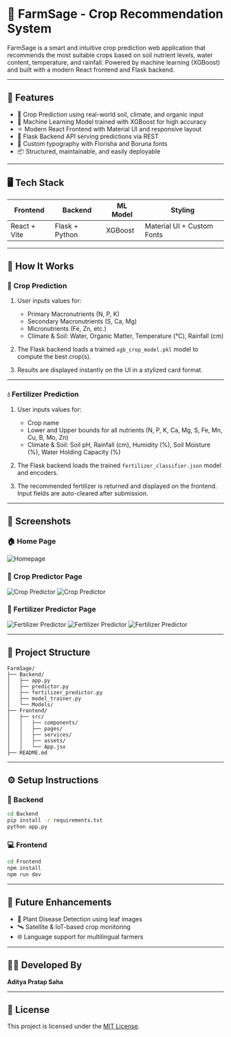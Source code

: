 # 🌾 FarmSage - Crop Recommendation System

FarmSage is a smart and intuitive crop prediction web application that recommends the most suitable crops based on soil nutrient levels, water content, temperature, and rainfall. Powered by machine learning (XGBoost) and built with a modern React frontend and Flask backend.

---

## 🚀 Features

- 🌿 Crop Prediction using real-world soil, climate, and organic input
- 🧠 Machine Learning Model trained with XGBoost for high accuracy
- ⚛️ Modern React Frontend with Material UI and responsive layout
- 🐍 Flask Backend API serving predictions via REST
- 🎨 Custom typography with Florisha and Boruna fonts
- 📦 Structured, maintainable, and easily deployable

---

## 🖥️ Tech Stack

| Frontend        | Backend        | ML Model     | Styling       |
|----------------|----------------|--------------|----------------|
| React + Vite   | Flask + Python | XGBoost      | Material UI + Custom Fonts |

---

## 🧪 How It Works

### 🌿 Crop Prediction

1. User inputs values for:
   - Primary Macronutrients (N, P, K)
   - Secondary Macronutrients (S, Ca, Mg)
   - Micronutrients (Fe, Zn, etc.)
   - Climate & Soil: Water, Organic Matter, Temperature (°C), Rainfall (cm)

2. The Flask backend loads a trained `xgb_crop_model.pkl` model to compute the best crop(s).

3. Results are displayed instantly on the UI in a stylized card format.

---

### 💧 Fertilizer Prediction

1. User inputs values for:
   - Crop name
   - Lower and Upper bounds for all nutrients (N, P, K, Ca, Mg, S, Fe, Mn, Cu, B, Mo, Zn)
   - Climate & Soil: Soil pH, Rainfall (cm), Humidity (%), Soil Moisture (%), Water Holding Capacity (%)

2. The Flask backend loads the trained `fertilizer_classifier.json` model and encoders.

3. The recommended fertilizer is returned and displayed on the frontend. Input fields are auto-cleared after submission.

---

## 📸 Screenshots

### 🏠 Home Page

![Homepage](screenshots/homepage.jpeg)

### 🌿 Crop Predictor Page

![Crop Predictor](screenshots/predictor1.jpeg)
![Crop Predictor](screenshots/predictor2.jpeg)


### 🌿 Fertilizer Predictor Page

![Fertilizer Predictor](screenshots/Fertilizer1.jpeg)
![Fertilizer Predictor](screenshots/Fertilizer2.jpeg)
![Fertilizer Predictor](screenshots/Fertilizer3.jpeg)


---

## 📁 Project Structure

```
FarmSage/
├── Backend/
│   ├── app.py
│   ├── predictor.py
│   ├── fertilizer_predictor.py
│   ├── model_trainer.py
│   └── Models/      
├── Frontend/
│   ├── src/
│   │   ├── components/
│   │   ├── pages/
│   │   ├── services/
│   │   ├── assets/
│   │   └── App.jsx
├── README.md
```

---

## ⚙️ Setup Instructions

### 🔌 Backend

```bash
cd Backend
pip install -r requirements.txt
python app.py
```

### 💻 Frontend

```bash
cd Frontend
npm install
npm run dev
```

---

## 🧠 Future Enhancements

- 🐛 Plant Disease Detection using leaf images
- 🛰️ Satellite & IoT-based crop monitoring
- 🌐 Language support for multilingual farmers

---

## 👨‍💻 Developed By

**Aditya Pratap Saha**

---

## 📜 License

This project is licensed under the [MIT License](LICENSE).
```
